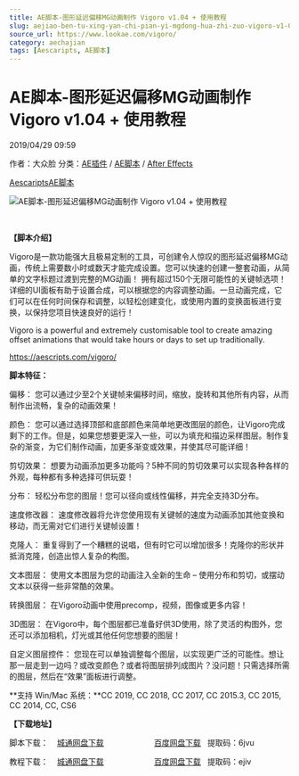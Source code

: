 ```yaml
---
title: AE脚本-图形延迟偏移MG动画制作 Vigoro v1.04 + 使用教程
slug: aejiao-ben-tu-xing-yan-chi-pian-yi-mgdong-hua-zhi-zuo-vigoro-v1-04-shi-yong-jiao-cheng
source_url: https://www.lookae.com/vigoro/
category: aechajian
tags: [Aescaripts, AE脚本]
---
```

# AE脚本-图形延迟偏移MG动画制作 Vigoro v1.04 + 使用教程

2019/04/29 09:59

作者：大众脸
分类：[AE插件](https://www.lookae.com/after-effects/aechajian/) / [AE脚本](https://www.lookae.com/after-effects/aescripts/) / [After Effects](https://www.lookae.com/after-effects/)

[Aescaripts](https://www.lookae.com/tag/aescaripts/)[AE脚本](https://www.lookae.com/tag/ae%e8%84%9a%e6%9c%ac/)

![AE脚本-图形延迟偏移MG动画制作 Vigoro v1.04 + 使用教程](https://www.lookae.com/wp-content/uploads/2019/04/Vigoro.jpg "AE脚本-图形延迟偏移MG动画制作 Vigoro v1.04 + 使用教程-LookAE.com")

﻿

**【脚本介绍】**

Vigoro是一款功能强大且极易定制的工具，可创建令人惊叹的图形延迟偏移MG动画，传统上需要数小时或数天才能完成设置。您可以快速的创建一整套动画，从简单的文字标题过渡到完整的MG动画！ 拥有超过150个无限可能性的关键帧选项！详细的UI面板有助于设置合成，可以根据您的内容调整动画。一旦动画完成，它们可以在任何时间保存和调整，以轻松创建变化，或使用内置的变换面板进行变换，以保持您项目快速良好的运行！

Vigoro is a powerful and extremely customisable tool to create amazing offset animations that would take hours or days to set up traditionally.

https://aescripts.com/vigoro/

**脚本特征：**

偏移： 您可以通过少至2个关键帧来偏移时间，缩放，旋转和其他所有内容，从而制作出流畅，复杂的动画效果！

颜色： 您可以通过选择顶部和底部颜色来简单地更改图层的颜色，让Vigoro完成剩下的工作。但是，如果您想要更深入一些，可以为填充和描边采样图层。制作复杂的渐变，为它们制作动画，加更多渐变或效果，并使其尽可能详细！

剪切效果： 想要为动画添加更多功能吗？5种不同的剪切效果可以实现各种各样的外观，每种都有多种选择可供玩耍！

分布： 轻松分布您的图层！您可以径向或线性偏移，并完全支持3D分布。

速度修改器： 速度修改器将允许您使用现有关键帧的速度为动画添加其他变换和移动，而无需对它们进行关键帧设置！

克隆人： 重复得到了一个糟糕的说唱，但有时它可以增加很多！克隆你的形状并抵消克隆，创造出惊人复杂的构图。

文本图层： 使用文本图层为您的动画注入全新的生命 – 使用分布和剪切，或摆动文本以获得一些非常酷的效果。

转换图层： 在Vigoro动画中使用precomp，视频，图像或更多内容！

3D图层： 在Vigoro中，每个图层都已准备好供3D使用，除了灵活的构图外，您还可以添加相机，灯光或其他任何您想要的图层！

自定义图层控件： 您现在可以单独调整每个图层，以实现更广泛的可能性。想让那一层走到一边吗？或改变颜色？或者将图层排列成图片？没问题！只需选择所需的图层，然后在“效果”面板进行调整。

**支持 Win/Mac 系统：**CC 2019, CC 2018, CC 2017, CC 2015.3, CC 2015, CC 2014, CC, CS6

**【下载地址】**

脚本下载：    [城通网盘下载](https://lookae.ctfile.com/fs/680462-369005437)                       [百度网盘下载](https://pan.baidu.com/s/1SvGnO2MQ3PjGRMV9xkAJBA)    提取码：6jvu

教程下载：    [城通网盘下载](https://lookae.ctfile.com/fs/680462-369005723)                       [百度网盘下载](https://pan.baidu.com/s/1yDGpaAa6kIH8_DJH-nzDng)   提取码：ejiv
